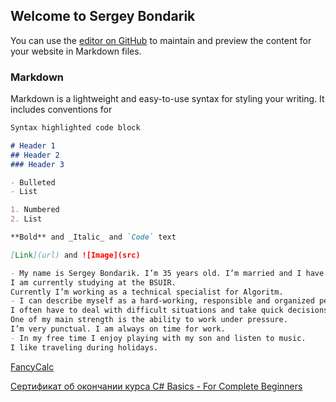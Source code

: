 ## Welcome to Sergey Bondarik

You can use the [editor on GitHub](https://github.com/GiftedBond/GiftedBond.github.io/edit/master/index.md) to maintain and preview the content for your website in Markdown files.

### Markdown

Markdown is a lightweight and easy-to-use syntax for styling your writing. It includes conventions for

```markdown
Syntax highlighted code block

# Header 1
## Header 2
### Header 3

- Bulleted
- List

1. Numbered
2. List

**Bold** and _Italic_ and `Code` text

[Link](url) and ![Image](src)
```
```markdown
- My name is Sergey Bondarik. I’m 35 years old. I’m married and I have one child.
I am currently studying at the BSUIR.
Currently I’m working as a technical specialist for Algoritm.
- I can describe myself as a hard-working, responsible and organized person.
I often have to deal with difficult situations and take quick decisions.
One of my main strength is the ability to work under pressure.
I’m very punctual. I am always on time for work.
- In my free time I enjoy playing with my son and listen to music.
I like traveling during holidays.
```
[FancyCalc](https://github.com/GiftedBond/FancyCalc.git)

[Сертификат об окончании курса C# Basics - For Complete Beginners](https://www.udemy.com/certificate/UC-UAK2HD1L/?utm_campaign=email&utm_source=sendgrid.com&utm_medium=email)
